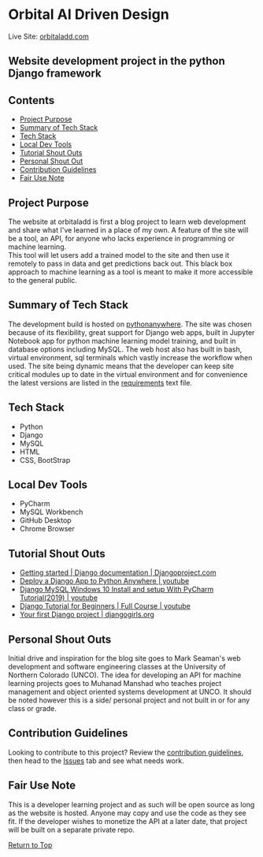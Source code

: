 # Orbital AI Driven Design

Live Site: [orbitaladd.com](http://orbitaladd.pythonanywhere.com/)

## Website development project in the python Django framework
## Contents
* [Project Purpose](#Project-Purpose)
* [Summary of Tech Stack](#Summary-of-Tech-Stack)
* [Tech Stack](#Tech-Stack)
* [Local Dev Tools](#Local-Dev-Tools)
* [Tutorial Shout Outs](#Tutorial-Shout-Outs)
* [Personal Shout Out](#Personal-Shout-Outs)
* [Contribution Guidelines](#Contribution-Guidelines)
* [Fair Use Note](#Fair-Use-Note)

## Project Purpose
The website at orbitaladd is first a blog project to learn web development and 
share what I've learned in a place of my own.  A feature of the site will be 
a tool, an API, for anyone who lacks experience in programming or machine learning.  
This tool will let users add a trained model to the site and then use it remotely 
to pass in data and get predictions back out.  This black box approach to machine 
learning as a tool is meant to make it more accessible to the general public.

## Summary of Tech Stack
The development build is hosted on [pythonanywhere](http://www.pythonanywhere.com).
The site was chosen because of its flexibility, great support for Django web apps, 
built in Jupyter Notebook app for python machine learning model training, and built
in database options including MySQL.  The web host also has built in bash, virtual 
environment, sql terminals which vastly increase the workflow when used.  The site
being dynamic means that the developer can keep site critical modules up to date in 
the virtual environment and for convenience the latest versions are listed in the
[requirements](requirements.txt) text file.

## Tech Stack
* Python
* Django
* MySQL
* HTML
* CSS, BootStrap
 
## Local Dev Tools
* PyCharm
* MySQL Workbench
* GitHub Desktop
* Chrome Browser

## Tutorial Shout Outs
* [Getting started | Django documentation | Djangoproject.com](https://docs.djangoproject.com/en/3.1/intro/)
* [Deploy a Django App to Python Anywhere | youtube](https://youtu.be/Y4c4ickks2A)
* [Django MySQL Windows 10 Install and setup With PyCharm Tutorial(2019) | youtube](https://youtu.be/lEAkVoI8w4Q)
* [Django Tutorial for Beginners | Full Course | youtube](https://www.youtube.com/watch?v=OTmQOjsl0eg)
* [Your first Django project | djangogirls.org](https://tutorial.djangogirls.org/en/django_start_project/)

## Personal Shout Outs
Initial drive and inspiration for the blog site goes to Mark Seaman's web development and
software engineering classes at the University of Northern Colorado (UNCO).  The idea for developing
an API for machine learning projects goes to Muhanad Manshad who teaches project management and object 
oriented systems development at UNCO.  It should be noted however this is a side/ personal project and not
built in or for any class or grade.

## Contribution Guidelines
Looking to contribute to this project?  Review the [contribution guidelines](docs/contributions.md), then head 
to the [Issues](https://github.com/KevinBRitter/OrbitalADD_Django_Dev/issues) tab and see what needs work.
  
## Fair Use Note
This is a developer learning project and as such will be open source as long 
as the website is hosted.  Anyone may copy and use the code as they see fit. If the developer wishes 
to monetize the API at a later date, that project will be built on a separate private repo.

[Return to Top](#Orbital-AI-Driven-Design)
